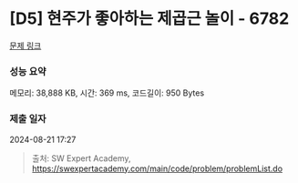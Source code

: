 # [D5] 현주가 좋아하는 제곱근 놀이 - 6782 

[문제 링크](https://swexpertacademy.com/main/code/problem/problemDetail.do?contestProbId=AWgqsAlKr9sDFAW0) 

### 성능 요약

메모리: 38,888 KB, 시간: 369 ms, 코드길이: 950 Bytes

### 제출 일자

2024-08-21 17:27



> 출처: SW Expert Academy, https://swexpertacademy.com/main/code/problem/problemList.do